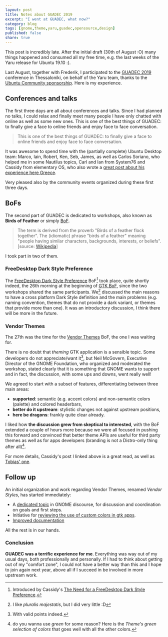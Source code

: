 ```yaml
---
layout: post
title: Notes about GUADEC 2019
excerpt: "I went at GUADEC, what now?"
category: blog
tags: [gnome,theme,yaru,guadec,opensource,design]
published: false
share: true
---
```



This post is incredibly late. After the initial draft (30th of August :O) many things happened and consumed all my free time, e.g. the last weeks of the Yaru release for Ubuntu 19.10 :).

 Last August, together with Frederik, I participated to the [GUADEC 2019](https://2019.guadec.org/) conference in Thessaloníki, on behalf of the Yaru team, thanks to the [Ubuntu Community sponsorship](https://clobrano.github.io/blog/i-am-going-to-guadec/). Here is my experience.


## Conferences and talks

The first three days are all about conferences and talks. Since I had planned no talks, I could relax and finally meet many people I have only chatted with online as well as some new ones. This is one of the best things of GUADEC: to finally give a face to online friends and enjoy face to face conversation.

> This is one of the best things of GUADEC: to finally give a face to online friends and enjoy face to face conversation.

It was awesome to spend time with the (partially complete) Ubuntu Desktop team: Marco, Iain, Robert, Ken, Seb, James, as well as Carlos Soriano, who helped me in some Nautilus topics, Carl and Ian from System76 and Cassidy from elementary OS, who also wrote a [great post about his experience here Greece](https://blog.elementary.io/elementary-at-guadec-2019/).

Very pleased also by the community events organized during these first three days.

## BoFs

The second part of GUADEC is dedicated to workshops, also known as **Birds of Feather** or simply [BoF](https://schedule.guadec.org/bofs).

> The term is derived from the proverb "Birds of a feather flock together". The (idiomatic) phrase "birds of a feather" meaning "people having similar characters, backgrounds, interests, or beliefs".
[source: [Wikipedia](https://en.wikipedia.org/wiki/Birds_of_a_feather_(computing))]

 I took part in two of them.

### FreeDesktop Dark Style Preference

The [FreeDesktop Dark Style Preference](https://schedule.guadec.org/bofs/194) BoF[^2] took place, quite shortly indeed, the 26th morning at the beginning of [GTK BoF](https://schedule.guadec.org/bofs/197), since the two workshops shared the same participants. We[^1] discussed the main reasons to have a cross platform Dark Style definition and the main problems (e.g. naming convention, themes that do not provide a dark variant, or themes that provide more than one). It was an introductory discussion, I think there will be more in the future.

### Vendor Themes

The 27th was the time for the [Vendor Themes](https://schedule.guadec.org/bofs/314) BoF, the one I was waiting for. 

There is no doubt that *theming* GTK application is a sensible topic. Some developers do not appreciate/want it[^3], but Neil McGovern, Executive Director of the GNOME Foundation, who organized and moderated the workshop, stated clearly that it is something that GNOME wants to support and in fact, the discussion, with some ups and downs, went really well!

We agreed to start with a subset of features, differentiating between three main areas:

- **supported**: semantic (e.g. accent colors) and non-semantic colors (palette) and colored headerbars,
- **better do it upstream**: stylistic changes not against upstream positions,
- **here be dragons**: frankly quite clear already.


I liked how **the discussion grew from skeptical to interested**, with the BoF extended a couple of hours more because we were all focused in pushing this forward and convinced that better theme APIs are useful for third party themes as well as for apps developers (branding is not a Distro-only thing after all)[^4].

For more details, Cassidy's post I linked above is a great read, as well as [Tobias' one](https://blogs.gnome.org/tbernard/2019/09/05/guadec-2019/).

## Follow up

An initial organization and work regarding Vendor Themes, renamed *Vendor Styles*, has started immediately:

- A [dedicated topic](https://discourse.gnome.org/t/gtk-adwaita-and-vendor-styles/1641) in GNOME discourse, for discussion and coordination on goals and first steps.
- Initiative for [reviewing the use of custom colors in gtk apps](https://gitlab.gnome.org/GNOME/Initiatives/issues/11).
- [Improved documentation](https://gitlab.gnome.org/GNOME/gtk/commits/wip/jimmac/document-public-colors) 

All the rest is in our hands.

### Conclusion

**GUADEC was a terrific experience for me**. Everything was way out of my usual days, both professionally and personally. If I had to think about getting out of my "comfort zone", I could not have a better way than this and I hope to join again next year, above all if I succeed in be involved in more upstream work.


[^1]: I like *pluralis majestatis*, but I did very little :D
[^2]: Introduced by Cassidy's [The Need for a FreeDesktop Dark Style Preference](https://www.youtube.com/watch?v=gi_3b81eBUE).
[^3]: With valid points indeed.
[^4]: do you wanna use *green* for some reason? Here is the *Theme's green selection of colors* that goes well with all the other colors.
